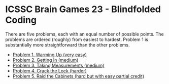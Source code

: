 # ICSSC Brain Games 23 - Blindfolded Coding

There are five problems, each with an equal number of possible points.
The problems are ordered (roughly) from easiest to hardest. Problem 1
is substantially more straightforward than the other problems.

- [Problem 1. Warming Up (very easy)](./problem1.md)
- [Problem 2. Getting In (medium)](./problem2.md)
- [Problem 3. Taking Measurements (medium)](./problem3.md)
- [Problem 4. Crack the Lock (harder)](./problem4.md)
- [Problem 5. Raid the Cabinets (hard but with easy partial credit)](./problem5.md)